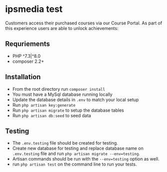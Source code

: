 # ipsmedia test

Customers access their purchased courses via our Course Portal.
As part of this experience users are able to unlock achievements:

## Requriements

-   PHP ^7.3|^8.0
-   composer 2.2+

## Installation

-   From the root directory run `composer install`
-   You must have a MySql database running locally
-   Update the database details in `.env` to match your local setup
-   Run `php artisan key:generate`
-   Run `php artisan migrate` to setup the database tables
-   Run `php artisan db:seed` to seed data

## Testing

-   The `.env.testing` file should be created for testing.
-   Create new database for testing and replace database name on `.env.testing` file and run `php artisan migrate --env=testing`.
-   Artisan commands should be run with the `--env=testing` option as well.
-   run `php artisan test` on the command line to run your tests.
